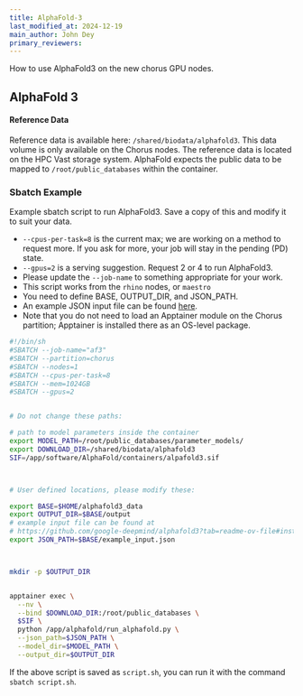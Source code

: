 ```yaml
---
title: AlphaFold-3
last_modified_at: 2024-12-19
main_author: John Dey
primary_reviewers: 
---
```


How to use AlphaFold3 on the new chorus GPU nodes.

## AlphaFold 3 

#### Reference Data

Reference data is available here: `/shared/biodata/alphafold3`. This data volume is
only available on the Chorus nodes. The reference data is located on the HPC Vast storage
system. AlphaFold expects the 
public data to be mapped to `/root/public_databases` within the container.

### Sbatch Example 

Example sbatch script to run AlphaFold3. Save a copy of this and modify it to suit your data.
  - `--cpus-per-task=8` is the current max; we are working on a method to request more. If you ask for
more, your job will stay in the pending (PD) state.
  - `--gpus=2` is a serving suggestion. Request 2 or 4 to run AlphaFold3.
  - Please update the `--job-name` to something appropriate for your work.
  - This script works from the `rhino` nodes, or `maestro`
  - You need to define BASE, OUTPUT_DIR, and JSON_PATH.
  - An example JSON input file can be found [here](https://github.com/google-deepmind/alphafold3?tab=readme-ov-file#installation-and-running-your-first-prediction).
  - Note that you do not need to load an Apptainer module on the Chorus partition; Apptainer is installed there as an OS-level package.
 
```bash
#!/bin/sh
#SBATCH --job-name="af3"
#SBATCH --partition=chorus
#SBATCH --nodes=1
#SBATCH --cpus-per-task=8
#SBATCH --mem=1024GB
#SBATCH --gpus=2


# Do not change these paths:

# path to model parameters inside the container
export MODEL_PATH=/root/public_databases/parameter_models/
export DOWNLOAD_DIR=/shared/biodata/alphafold3
SIF=/app/software/AlphaFold/containers/alpafold3.sif



# User defined locations, please modify these:

export BASE=$HOME/alphafold3_data
export OUTPUT_DIR=$BASE/output
# example input file can be found at
# https://github.com/google-deepmind/alphafold3?tab=readme-ov-file#installation-and-running-your-first-prediction
export JSON_PATH=$BASE/example_input.json



mkdir -p $OUTPUT_DIR


apptainer exec \
  --nv \
  --bind $DOWNLOAD_DIR:/root/public_databases \
  $SIF \
  python /app/alphafold/run_alphafold.py \
  --json_path=$JSON_PATH \
  --model_dir=$MODEL_PATH \
  --output_dir=$OUTPUT_DIR
```

If the above script is saved as `script.sh`, you can run it with the command `sbatch script.sh`.
